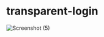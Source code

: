 # transparent-login

![Screenshot (5)](https://user-images.githubusercontent.com/66905892/100198663-1f923080-2f22-11eb-8261-7f2651d703c3.png)
